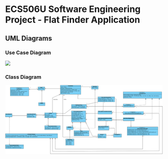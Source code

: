 # ECS506U Software Engineering Project - Flat Finder Application

## UML Diagrams

### Use Case Diagram

![](docs/domain-analysis/use-case.svg)

### Class Diagram

![](docs/design/class-diagram.svg)
